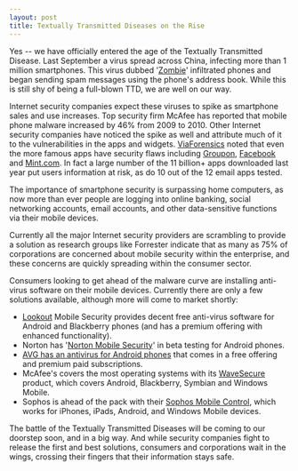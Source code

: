 ```yaml
---
layout: post
title: Textually Transmitted Diseases on the Rise
---
```


Yes -- we have officially entered the age of the Textually Transmitted Disease. Last September a virus spread across China, infecting more than 1 million smartphones. This virus dubbed '<a href="http://www.mobiledia.com/news/76694.html">Zombie</a>' infiltrated phones and began sending spam messages using the phone's address book. While this is still shy of being a full-blown TTD, we are well on our way. 

Internet security companies expect these viruses to spike as smartphone sales and use increases. Top security firm McAfee has reported that mobile phone malware increased by 46% from 2009 to 2010. Other Internet security companies have noticed the spike as well and attribute much of it to the vulnerabilities in the apps and widgets. <a href="http://viaforensics.com/">ViaForensics</a> noted that even the more famous apps have security flaws including <a href="http://www.groupon.com/">Groupon</a>, <a href="http://www.facebook.com/">Facebook</a> and <a href="http://www.mint.com/">Mint.com</a>. In fact a large number of the 11 billion+ apps downloaded last year put users information at risk, as do 10 out of the 12 email apps tested.

The importance of smartphone security is surpassing home computers, as now more than ever people are logging into online banking, social networking accounts, email accounts, and other data-sensitive functions via their mobile devices. 

Currently all the major Internet security providers are scrambling to provide a solution as research groups like Forrester indicate that as many as 75% of corporations are concerned about mobile security within the enterprise, and these concerns are quickly spreading within the consumer sector. 

Consumers looking to get ahead of the malware curve are installing anti-virus software on their mobile devices. Currently there are only a few solutions available, although more will come to market shortly:

- <a href="http://www.mylookout.com/">Lookout</a> Mobile Security provides decent free anti-virus software for Android and Blackberry phones (and has a premium offering with enhanced functionality).<br />
- Norton has '<a href="http://us.norton.com/mobile-security/">Norton Mobile Security</a>' in beta testing for Android phones.<br />
- <a href="https://market.android.com/details?id=org.antivirus">AVG has an antivirus for Android phones</a> that comes in a free offering and premium paid subscriptions.<br />
- McAfee's covers the most operating systems with its <a href="https://www.wavesecure.com/">WaveSecure</a> product, which covers Android, Blackberry, Symbian and Windows Mobile.<br />
- Sophos is ahead of the pack with their <a href="http://www.sophos.com/pressoffice/news/articles/2011/02/sophos-mobile-control-android-iphone-ipad-windowsmobile.html">Sophos Mobile Control</a>, which works for iPhones, iPads, Android, and Windows Mobile devices.

The battle of the Textually Transmitted Diseases will be coming to our doorstep soon, and in a big way. And while security companies fight to release the first and best solutions, consumers and corporations wait in the wings, crossing their fingers that their information stays safe.
